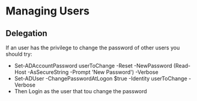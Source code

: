 # Managing Users

## Delegation
If an user has the privilege to change the password of other users you should try:
* Set-ADAccountPassword userToChange -Reset -NewPassword (Read-Host -AsSecureString -Prompt 'New Password') -Verbose
* Set-ADUser -ChangePasswordAtLogon $true -Identity userToChange -Verbose
* Then Login as the user that tou change the password

